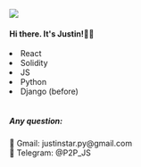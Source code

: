 <img src="https://github.com/JustinStar-py/JustinStar-py/assets/86886502/1902fe57-50f6-430f-a0ae-4bdb384532e1" style="width:'100%', border-radius:'15px'"></img>

<h4> Hi there.  It's Justin!🖐🏻</h4>

 <table>
   <li>React</li>
   <li>Solidity</li>
   <li>JS</li>
   <li>Python</li>
   <li>Django (before)</li>
 </table>
 
 <h5>Any question: </h5>
</p>
   📧 Gmail: justinstar.py@gmail.com <br>
   💬 Telegram: @P2P_JS
</p>
